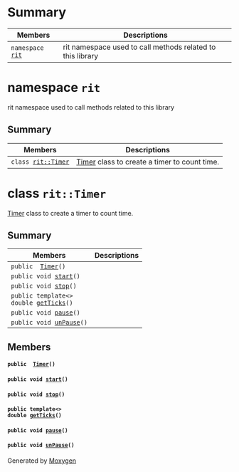 # Summary

 Members                        | Descriptions                                
--------------------------------|---------------------------------------------
`namespace `[`rit`](#namespacerit) | rit namespace used to call methods related to this library

# namespace `rit` 

rit namespace used to call methods related to this library

## Summary

 Members                        | Descriptions                                
--------------------------------|---------------------------------------------
`class `[`rit::Timer`](#classrit_1_1Timer) | [Timer](#classrit_1_1Timer) class to create a timer to count time.

# class `rit::Timer` 

[Timer](#classrit_1_1Timer) class to create a timer to count time.

## Summary

 Members                        | Descriptions                                
--------------------------------|---------------------------------------------
`public  `[`Timer`](#classrit_1_1Timer_1a0788e67c1de1dae981d7934f815effa8)`()` | 
`public void `[`start`](#classrit_1_1Timer_1a9440cdcdc2d8648189e38a225775c0a4)`()` | 
`public void `[`stop`](#classrit_1_1Timer_1a3e0e9c04ae6e7d18b32ab10cbdbbb016)`()` | 
`public template<>`  <br/>`double `[`getTicks`](#classrit_1_1Timer_1ae32738dc9b2488ba513adb4fe5c6545e)`()` | 
`public void `[`pause`](#classrit_1_1Timer_1a378b0d27940e054f5f246b3624df5df8)`()` | 
`public void `[`unPause`](#classrit_1_1Timer_1a385e904ce2be59bbb6a5ae70a05b3ca6)`()` | 

## Members

#### `public  `[`Timer`](#classrit_1_1Timer_1a0788e67c1de1dae981d7934f815effa8)`()` 

#### `public void `[`start`](#classrit_1_1Timer_1a9440cdcdc2d8648189e38a225775c0a4)`()` 

#### `public void `[`stop`](#classrit_1_1Timer_1a3e0e9c04ae6e7d18b32ab10cbdbbb016)`()` 

#### `public template<>`  <br/>`double `[`getTicks`](#classrit_1_1Timer_1ae32738dc9b2488ba513adb4fe5c6545e)`()` 

#### `public void `[`pause`](#classrit_1_1Timer_1a378b0d27940e054f5f246b3624df5df8)`()` 

#### `public void `[`unPause`](#classrit_1_1Timer_1a385e904ce2be59bbb6a5ae70a05b3ca6)`()` 

Generated by [Moxygen](https://sourcey.com/moxygen)